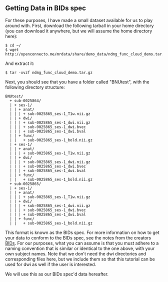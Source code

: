 
## Getting Data in BIDs spec

For these purposes, I have made a small dataset available for us to play around with. First, download the following tarball in your home directory (you can download it anywhere, but we will assume the home directory here):

```
$ cd ~/
$ wget http://openconnecto.me/mrdata/share/demo_data/ndmg_func_cloud_demo.tar.gz
```

And extract it:

```
$ tar -xvzf ndmg_func_cloud_demo.tar.gz
```

Next, you should see that you have a folder called "BNUtest", with the following directory structure:

```
BNUtest/
  + sub-0025864/
  | + ses-1/
  | | + anat/
  | | | + sub-0025865_ses-1_T1w.nii.gz
  | | + dwi/
  | | | + sub-0025865_ses-1_dwi.nii.gz 
  | | | + sub-0025865_ses-1_dwi.bvec
  | | | + sub-0025865_ses-1_dwi.bval
  | | + func/
  | |   + sub-0025865_ses-1_bold.nii.gz
  | + ses-1/
  | | + anat/
  | | | + sub-0025865_ses-1_T1w.nii.gz
  | | + dwi/
  | | | + sub-0025865_ses-1_dwi.nii.gz 
  | | | + sub-0025865_ses-1_dwi.bvec
  | | | + sub-0025865_ses-1_dwi.bval
  | | + func/
  | |   + sub-0025865_ses-1_bold.nii.gz  
  + sub-0025865/
  | + ses-1/
  | | + anat/
  | | | + sub-0025865_ses-1_T1w.nii.gz
  | | + dwi/
  | | | + sub-0025865_ses-1_dwi.nii.gz 
  | | | + sub-0025865_ses-1_dwi.bvec
  | | | + sub-0025865_ses-1_dwi.bval
  | | + func/
  | |   + sub-0025865_ses-1_bold.nii.gz
```

This format is known as the BIDs spec. For more information on how to get your data to conform to the BIDs spec, see the notes from the creators [BIDs](http://bids.neuroimaging.io/). For our purposes, what you can assume is that you must adhere to a naming convention that is similar or identical to the one above, with your own subject names. Note that we don't need the dwi directories and corresponding files here, but we include them so that this tutorial can be used for dwi as well if the user is interested.

We will use this as our BIDs spec'd data hereafter.
